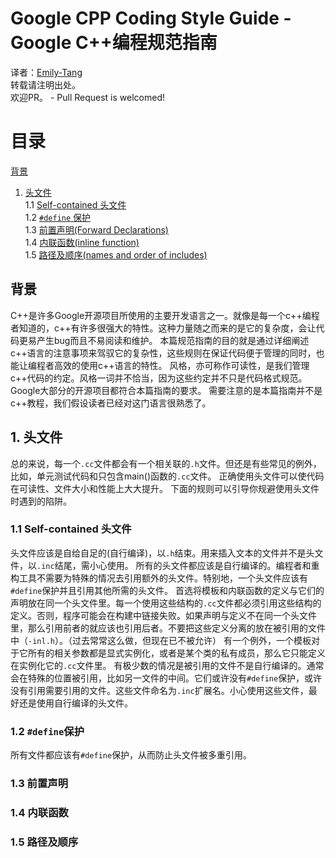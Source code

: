# Google CPP Coding Style Guide - Google C++编程规范指南
译者：[Emily-Tang](https://github.com/Emilylulu)<br>
转载请注明出处。<br>
欢迎PR。 - Pull Request is welcomed!<br>
# 目录
[背景](#背景)<br>
1. [头文件](#1-头文件)<br>
1.1 [Self-contained 头文件](#11-self-contained-头文件)<br>
1.2 [``#define`` 保护](#12-define保护)<br>
1.3 [前置声明(Forward Declarations)](#13-前置声明)<br>
1.4 [内联函数(inline function)](#14-内联函数)<br>
1.5 [路径及顺序(names and order of includes)](#15)<br>
## 背景
C++是许多Google开源项目所使用的主要开发语言之一。就像是每一个c++编程者知道的，c++有许多很强大的特性。这种力量随之而来的是它的复杂度，会让代码更易产生bug而且不易阅读和维护。
本篇规范指南的目的就是通过详细阐述c++语言的注意事项来驾驭它的复杂性，这些规则在保证代码便于管理的同时，也能让编程者高效的使用c++语言的特性。
风格，亦可称作可读性，是我们管理c++代码的约定。风格一词并不恰当，因为这些约定并不只是代码格式规范。
Google大部分的开源项目都符合本篇指南的要求。
需要注意的是本篇指南并不是c++教程，我们假设读者已经对这门语言很熟悉了。
## 1. 头文件
总的来说，每一个``.cc``文件都会有一个相关联的``.h``文件。但还是有些常见的例外，比如，单元测试代码和只包含main()函数的``.cc``文件。
正确使用头文件可以使代码在可读性、文件大小和性能上大大提升。
下面的规则可以引导你规避使用头文件时遇到的陷阱。
### 1.1 Self-contained 头文件
头文件应该是自给自足的(自行编译)，以``.h``结束。用来插入文本的文件并不是头文件，以``.inc``结尾，需小心使用。
所有的头文件都应该是自行编译的。编程者和重构工具不需要为特殊的情况去引用额外的头文件。特别地，一个头文件应该有``#define``保护并且引用其他所需的头文件。
首选将模板和内联函数的定义与它们的声明放在同一个头文件里。每一个使用这些结构的``.cc``文件都必须引用这些结构的定义。否则，程序可能会在构建中链接失败。如果声明与定义不在同一个头文件里，那么引用前者的就应该也引用后者。不要把这些定义分离的放在被引用的文件中（``-inl.h``）。（过去常常这么做，但现在已不被允许）
有一个例外，一个模板对于它所有的相关参数都是显式实例化，或者是某个类的私有成员，那么它只能定义在实例化它的``.cc``文件里。
有极少数的情况是被引用的文件不是自行编译的。通常会在特殊的位置被引用，比如另一文件的中间。它们或许没有``#define``保护，或许没有引用需要引用的文件。这些文件命名为``.inc``扩展名。小心使用这些文件，最好还是使用自行编译的头文件。
### 1.2 ``#define``保护
所有文件都应该有``#define``保护，从而防止头文件被多重引用。
### 1.3 前置声明
### 1.4 内联函数
### 1.5 路径及顺序


